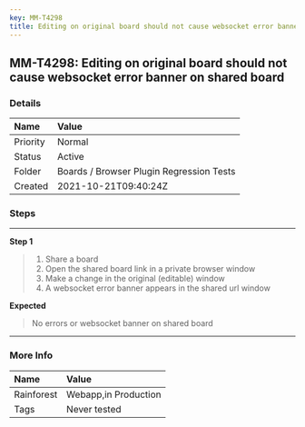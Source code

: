 ```yaml
---
key: MM-T4298
title: Editing on original board should not cause websocket error banner on shared board
---
```


## MM-T4298: Editing on original board should not cause websocket error banner on shared board

### Details

| Name     | Value                                    |
| :------- | :--------------------------------------- |
| Priority | Normal                                   |
| Status   | Active                                   |
| Folder   | Boards / Browser Plugin Regression Tests |
| Created  | 2021-10-21T09:40:24Z                     |

### Steps

<hr/>

**Step 1**

> <article><ol><li>Share a board</li><li>Open the shared board link in a private browser window</li><li>Make a change in the original (editable) window</li><li>A websocket error banner appears in the shared url window</li></ol></article>

**Expected**

> <article>No errors or websocket banner on shared board</article>

<hr/>

### More Info

| Name       | Value                |
| :--------- | :------------------- |
| Rainforest | Webapp,in Production |
| Tags       | Never tested         |
